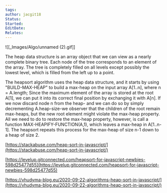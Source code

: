 ```yaml
---
tags: 
author: jacgit18
Status: 
Started: 
EditDate: 
Relates:
---
```

![[_Images/Algo/unnamed (2).gif]]

The heap data structure is an array object that we can view as a nearly complete binary tree. Each node of the tree corresponds to an element of the array. The tree is completely filled on all levels except possibly the lowest level, which is filled from the left up to a point.  
  
The heapsort algorithm uses the heap data structure, and it starts by using "BUILD-MAX-HEAP" to build a max-heap on the input array A[1..n], where n = A.length; Since the maximum element of the array is stored at the root A[1], we can put it into its correct final position by exchanging it with A[n]. If we now discard node n from the heap- and we can do so by simply decrementing A.heap-size-we observer that the children of the root remain max-heaps, but the new root element might violate the max-heap property. All we need to do to restore the max-heap property, however, is call a function MAX-HEAPIFY-FUNCTION(A,1), which leaves a max-heap in A[1..n-1]. The heapsort repeats this process for the max-heap of size n-1 down to a heap of size 2.  
  
[https://stackabuse.com/heap-sort-in-javascript/](https://stackabuse.com/heap-sort-in-javascript/)  
  
[https://levelup.gitconnected.com/heapsort-for-javascript-newbies-598d25477d55](https://levelup.gitconnected.com/heapsort-for-javascript-newbies-598d25477d55)  
  
[https://vhudyma-blog.eu/2020-09-22-algorithms-heap-sort-in-javascript/](https://vhudyma-blog.eu/2020-09-22-algorithms-heap-sort-in-javascript/)